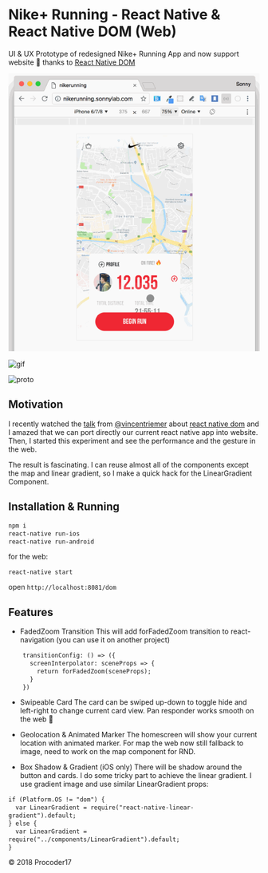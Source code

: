 # Nike+ Running - React Native & React Native DOM (Web)

UI & UX Prototype of redesigned Nike+ Running App and now support website 🎉 thanks to [React Native DOM](https://github.com/vincentriemer/react-native-dom)

![proto](./assets/nikerunningwebsite.gif)

![gif](http://i.giphy.com/l3vR7vOmGZYEZwUbC.gif)

![proto](./assets/dribnike.gif)

 

## Motivation

I recently watched the [talk](https://youtu.be/aOWIJ4Mgb2k) from [@vincentriemer](https://twitter.com/vincentriemer) about [react native dom](https://github.com/vincentriemer/react-native-dom) and I amazed that we can port directly our current react native app into website. Then, I started this experiment and see the performance and the gesture in the web.

The result is fascinating. I can reuse almost all of the components except the map and linear gradient, so I make a quick hack for the LinearGradient Component.

 

 



## Installation & Running

```
npm i
react-native run-ios
react-native run-android
```

for the web:

```
react-native start
```

open `http://localhost:8081/dom`

## Features

- FadedZoom Transition
  This will add forFadedZoom transition to react-navigation (you can use it on another project)

```
    transitionConfig: () => ({
      screenInterpolator: sceneProps => {
        return forFadedZoom(sceneProps);
      }
    })
```

- Swipeable Card
  The card can be swiped up-down to toggle hide and left-right to change current card view. Pan responder works smooth on the web 💪

- Geolocation & Animated Marker
  The homescreen will show your current location with animated marker. For map the web now still fallback to image, need to work on the map component for RND.

- Box Shadow & Gradient
  (iOS only) There will be shadow around the button and cards. I do some tricky part to achieve the linear gradient. I use gradient image and use similar LinearGradient props:

```
if (Platform.OS != "dom") {
  var LinearGradient = require("react-native-linear-gradient").default;
} else {
  var LinearGradient = require("../components/LinearGradient").default;
}
```

© 2018 Procoder17
